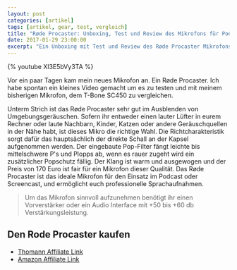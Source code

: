 ```yaml
---
layout: post
categories: [artikel]
tags: [artikel, gear, test, vergleich]
title: "Røde Procaster: Unboxing, Test und Review des Mikrofons für Podcasts & Screencasts"
date: 2017-01-29 23:00:00
excerpt: "Ein Unboxing mit Test und Review des Røde Procaster Mikrofons für Sprachanwendungen. In meinen Augen das beste Mikrofon für Podcasts und Screencasts. Spitzenqualität für rund 170 Euro."
---
```


{% youtube Xl3E5bVy3TA %}

Vor ein paar Tagen kam mein neues Mikrofon an. Ein Røde Procaster. Ich habe spontan ein kleines Video gemacht um es zu testen und mit meinem bisherigen Mikrofon, dem T-Bone SC450 zu vergleichen.

Unterm Strich ist das Røde Procaster sehr gut im Ausblenden von Umgebungsgeräuschen. Sofern ihr entweder einen lauter Lüfter in eurem Rechner oder laute Nachbarn, Kinder, Katzen oder andere Geräuschquellen in der Nähe habt, ist dieses Mikro die richtige Wahl. Die Richtcharakteristik sorgt dafür das hauptsächlich der direkte Schall an der Kapsel aufgenommen werden. Der eingebaute Pop-Filter fängt leichte bis mittelschwere P's und Plopps ab, wenn es rauer zugeht wird ein zusätzlicher Popschutz fällig. Der Klang ist warm und ausgewogen und der Preis von 170 Euro ist fair für ein Mikrofon dieser Qualität.
Das Røde Procaster ist das ideale Mikrofon für den Einsatz im Podcast oder Screencast, und ermöglicht euch professionelle Sprachaufnahmen.

> Um das Mikrofon sinnvoll aufzunehmen benötigt ihr einen Vorverstärker oder ein Audio Interface mit +50 bis +60 db Verstärkungsleistung.

## Den Rode Procaster kaufen

* [Thomann Affiliate Link](https://www.thomann.de/de/rode_procaster.htm?partner_id=39958)
* [Amazon Affiliate Link](https://www.amazon.de/gp/product/B001IPUJJI/ref=as_li_tl?ie=UTF8&camp=1638&creative=6742&creativeASIN=B001IPUJJI&linkCode=as2&tag=httpaethermde-21)

